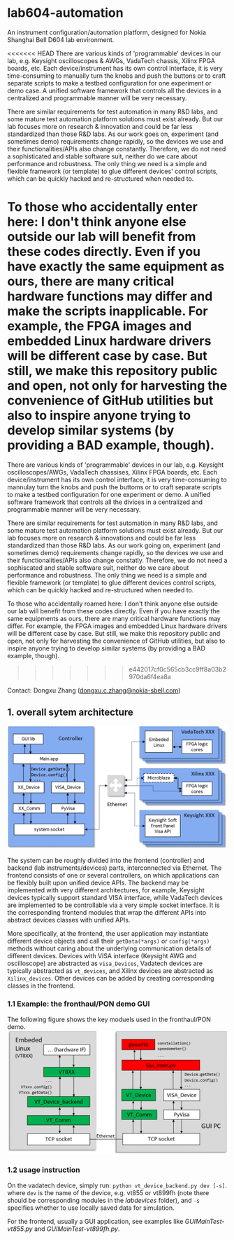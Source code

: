 # lab604-automation

An instrument configuration/automation platform, designed for Nokia Shanghai Bell D604 lab environment.

<<<<<<< HEAD
There are various kinds of 'programmable' devices in our lab, e.g. Keysight oscilloscopes & AWGs, VadaTech chassis, Xilinx FPGA boards, etc. Each device/instrument has its own control interface, it is very time-consuming to manually turn the knobs and push the buttons or to craft separate scripts to make a testbed configuration for one experiment or demo case. A unified software framework that controls all the devices in a centralized and programmable manner will be very necessary.

There are similar requirements for test automation in many R&D labs, and some mature test automation platform solutions must exist already. But our lab focuses more on research & innovation and could be far less standardized than those R&D labs. As our work goes on, experiment (and sometimes demo) requirements change rapidly, so the devices we use and their functionalities/APIs also change constantly. Therefore, we do not need a sophisticated and stable software suit, neither do we care about performance and robustness. The only thing we need is a simple and flexible framework (or template) to glue different devices' control scripts, which can be quickly hacked and re-structured when needed to.

To those who accidentally enter here: I don't think anyone else outside our lab will benefit from these codes directly. Even if you have exactly the same equipment as ours, there are many critical hardware functions may differ and make the scripts inapplicable. For example, the FPGA images and embedded Linux hardware drivers will be different case by case. But still, we make this repository public and open, not only for harvesting the convenience of GitHub utilities but also to inspire anyone trying to develop similar systems (by providing a BAD example, though).
=======
There are various kinds of 'programmable' devices in our lab, e.g. Keysight oscilloscopes/AWGs, VadaTech chassises, Xilinx FPGA boards, etc. Each device/instrument has its own control interface, it is very time-consuming to mannulay turn the knobs and push the buttoms or to craft separate scripts to make a testbed configuration for one experiment or demo. A unified software framework that controls all the divices in a centralized and programmable manner will be very necessary.

There are similar requirements for test automation in many R&D labs, and some mature test automation platform solutions must exist already. But our lab focuses more on research & innovations and could be far less standardized than those R&D labs. As our work going on, experiment (and sometimes demo) requirements change rapidly, so the devices we use and their functionalities/APIs also change constatly. Therefore, we do not need a sophiscated and stable software suit, neither do we care about performance and robustness. The only thing we need is a simple and flexible framework (or template) to glue different devices control scripts, which can be quickly hacked and re-structured when needed to.

To those who accidentally roamed here: 
I don't think anyone else outside our lab will benefit from these codes directly. Even if you have exactly the same equipments as ours, there are many critical hardware functions may differ. For example, the FPGA images and embedded Linux hardware drivers will be different case by case. But still, we make this repository public and open, not only for harvesting the convenience of GitHub utilities, but also to inspire anyone trying to develop similar systems (by providing a BAD example, though).
>>>>>>> e442017cf0c565cb3cc9ff8a03b2970da6f4ea8a

Contact: Dongxu Zhang (dongxu.c.zhang@nokia-sbell.com)

## 1. overall sytem architecture

![system architecture](https://github.com/zdx198811/lab604-automation/blob/dev/doc/images/system_architecture2.png "system architecture")

The system can be roughly divided into the frontend (controller) and backend (lab instruments/devices) parts, interconnected via Ethernet. The frontend consists of one or several controllers, on which applications can be flexibly built upon unified device APIs. The backend may be implemented with very different architectures, for example, Keysight devices typically support standard VISA interface, while VadaTech devices are implemented to be controllable via a very simple socket interface. It is the corresponding frontend modules that wrap the different APIs into abstract devices classes with unified APIs.

More specifically, at the frontend, the user application may instantiate different device objects and call their `getData(*args)` or `config(*args)` methods without caring about the underlying communication details of different devices. Devices with VISA interface (Keysight AWG and oscilloscope) are abstracted as `visa_Devices`, Vadatech devices are typically abstracted as `vt_devices`, and Xilinx devices are abstracted as `Xilinx_devices`. Other devices can be added by creating corresponding classes in the frontend.

### 1.1 Example: the fronthaul/PON demo GUI

The following figure shows the key moduels used in the fronthaul/PON demo.
![code modules](https://github.com/zdx198811/lab604-automation/blob/dev/doc/images/code_modules.png "code modules")

### 1.2 usage instruction

On the vadatech device, simply run: `python vt_device_backend.py dev [-s]`.
where `dev` is the name of the device, e.g. vt855 or vt899fh (note there should be corresponding modules in the _labdevices_ folder), and `-s` specifies whether to use locally saved data for simulation.

For the frontend, usually a GUI application, see examples like _GUIMainTest-vt855.py_ and _GUIMainTest-vt899fh.py_.

